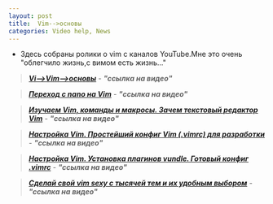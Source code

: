 ```yaml
---
layout: post
title:  Vim-->основы
categories: Video help, News
---
```


- Здесь собраны ролики о vim с каналов YouTube.Мне это очень "облегчило жизнь,с вимом есть жизнь..."

><a class="blu" href="https://disk.yandex.ru/i/C1wTKtdMliES5g" target="_blank" >***Vi-->Vim-->основы***</a> - 
>***"ссылка на видео"***


><a class="blu" href="https://disk.yandex.ru/i/7Ny4-iBtAN_0KQ" target="_blank" >***Переход с nano на Vim***</a> - 
>***"ссылка на видео"***

><a class="blu" href="https://disk.yandex.ru/i/ghMJpi3ekmNagQ" target="_blank" >***Изучаем Vim, команды и макросы. Зачем текстовый редактор Vim***</a> - 
>***"ссылка на видео"***

><a class="blu" href="https://disk.yandex.ru/i/m-H9WfCoXIUQnw" target="_blank" >***Настройка Vim. Простейший конфиг Vim (.vimrc) для разработки***</a> - 
>***"ссылка на видео"***

><a class="blu" href="https://disk.yandex.ru/i/Pw96BOl6bsOKwA" target="_blank" >***Настройка Vim. Установка плагинов vundle. Готовый конфиг .vimrc***</a> - 
>***"ссылка на видео"***

><a class="blu" href="https://disk.yandex.ru/i/Cudb6EyLD12U_w" target="_blank" >***Сделай свой vim sexy с тысячей тем и их удобным выбором***</a> - 
>***"ссылка на видео"***